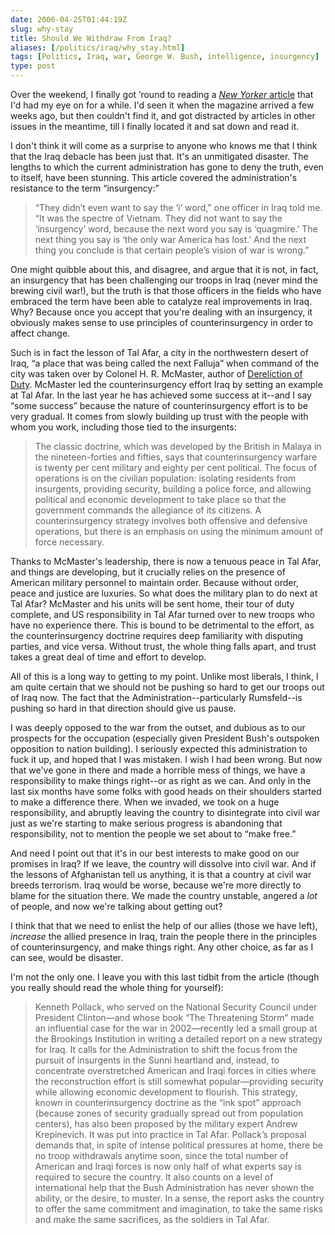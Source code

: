```yaml
--- 
date: 2006-04-25T01:44:19Z
slug: why-stay
title: Should We Withdraw From Iraq?
aliases: [/politics/iraq/why_stay.html]
tags: [Politics, Iraq, war, George W. Bush, intelligence, insurgency]
type: post
---
```


Over the weekend, I finally got ’round to reading a [*New Yorker* article] that
I'd had my eye on for a while. I'd seen it when the magazine arrived a few weeks
ago, but then couldn't find it, and got distracted by articles in other issues
in the meantime, till I finally located it and sat down and read it.

I don't think it will come as a surprise to anyone who knows me that I think
that the Iraq debacle has been just that. It's an unmitigated disaster. The
lengths to which the current administration has gone to deny the truth, even to
itself, have been stunning. This article covered the administration's resistance
to the term “insurgency:”

> “They didn’t even want to say the ‘i’ word,” one officer in Iraq told me. “It
> was the spectre of Vietnam. They did not want to say the ‘insurgency’ word,
> because the next word you say is ‘quagmire.’ The next thing you say is ‘the
> only war America has lost.’ And the next thing you conclude is that certain
> people’s vision of war is wrong.”

One might quibble about this, and disagree, and argue that it is not, in fact,
an insurgency that has been challenging our troops in Iraq (never mind the
brewing civil war!), but the truth is that those officers in the fields who have
embraced the term have been able to catalyze real improvements in Iraq. Why?
Because once you accept that you're dealing with an insurgency, it obviously
makes sense to use principles of counterinsurgency in order to affect change.

Such is in fact the lesson of Tal Afar, a city in the northwestern desert of
Iraq, “a place that was being called the next Falluja” when command of the city
was taken over by Colonel H. R. McMaster, author of [Dereliction of Duty].
McMaster led the counterinsurgency effort Iraq by setting an example at Tal
Afar. In the last year he has achieved some success at it--and I say “some
success” because the nature of counterinsurgency effort is to be very gradual.
It comes from slowly building up trust with the people with whom you work,
including those tied to the insurgents:

> The classic doctrine, which was developed by the British in Malaya in the
> nineteen-forties and fifties, says that counterinsurgency warfare is twenty
> per cent military and eighty per cent political. The focus of operations is on
> the civilian population: isolating residents from insurgents, providing
> security, building a police force, and allowing political and economic
> development to take place so that the government commands the allegiance of
> its citizens. A counterinsurgency strategy involves both offensive and
> defensive operations, but there is an emphasis on using the minimum amount of
> force necessary.

Thanks to McMaster's leadership, there is now a tenuous peace in Tal Afar, and
things are developing, but it crucially relies on the presence of American
military personnel to maintain order. Because without order, peace and justice
are luxuries. So what does the military plan to do next at Tal Afar? McMaster
and his units will be sent home, their tour of duty complete, and US
responsibility in Tal Afar turned over to new troops who have no experience
there. This is bound to be detrimental to the effort, as the counterinsurgency
doctrine requires deep familiarity with disputing parties, and vice versa.
Without trust, the whole thing falls apart, and trust takes a great deal of time
and effort to develop.

All of this is a long way to getting to my point. Unlike most liberals, I think,
I am quite certain that we should not be pushing so hard to get our troops out
of Iraq now. The fact that the Administration--particularly Rumsfeld--is pushing
so hard in that direction should give us pause.

I was deeply opposed to the war from the outset, and dubious as to our prospects
for the occupation (especially given President Bush's outspoken opposition to
nation building). I seriously expected this administration to fuck it up, and
hoped that I was mistaken. I wish I had been wrong. But now that we've gone in
there and made a horrible mess of things, we have a responsibility to make
things right--or as right as we can. And only in the last six months have some
folks with good heads on their shoulders started to make a difference there.
When we invaded, we took on a huge responsibility, and abruptly leaving the
country to disintegrate into civil war just as we're starting to make serious
progress is abandoning that responsibility, not to mention the people we set
about to “make free.”

And need I point out that it's in our best interests to make good on our
promises in Iraq? If we leave, the country will dissolve into civil war. And if
the lessons of Afghanistan tell us anything, it is that a country at civil war
breeds terrorism. Iraq would be worse, because we're more directly to blame for
the situation there. We made the country unstable, angered a *lot* of people,
and now we're talking about getting out?

I think that that we need to enlist the help of our allies (those we have left),
*increase* the allied presence in Iraq, train the people there in the principles
of counterinsurgency, and make things right. Any other choice, as far as I can
see, would be disaster.

I'm not the only one. I leave you with this last tidbit from the article (though
you really should read the whole thing for yourself):

> Kenneth Pollack, who served on the National Security Council under President
> Clinton—and whose book “The Threatening Storm” made an influential case for
> the war in 2002—recently led a small group at the Brookings Institution in
> writing a detailed report on a new strategy for Iraq. It calls for the
> Administration to shift the focus from the pursuit of insurgents in the Sunni
> heartland and, instead, to concentrate overstretched American and Iraqi forces
> in cities where the reconstruction effort is still somewhat popular—providing
> security while allowing economic development to flourish. This strategy, known
> in counterinsurgency doctrine as the “ink spot” approach (because zones of
> security gradually spread out from population centers), has also been proposed
> by the military expert Andrew Krepinevich. It was put into practice in Tal
> Afar. Pollack’s proposal demands that, in spite of intense political pressures
> at home, there be no troop withdrawals anytime soon, since the total number of
> American and Iraqi forces is now only half of what experts say is required to
> secure the country. It also counts on a level of international help that the
> Bush Administration has never shown the ability, or the desire, to muster. In
> a sense, the report asks the country to offer the same commitment and
> imagination, to take the same risks and make the same sacrifices, as the
> soldiers in Tal Afar.

  [*New Yorker* article]: http://www.newyorker.com/fact/content/articles/060410fa_fact2
    "The Lesson of Tal Afar"
  [Dereliction of Duty]: https://www.amazon.com/exec/obidos/ASIN/0060929081/justatheory-20
    "Order “Dereliction of Duty : Johnson, McNamara, the Joint Chiefs of Staff, and the Lies That Led to Vietnam” from Amazon.com"
